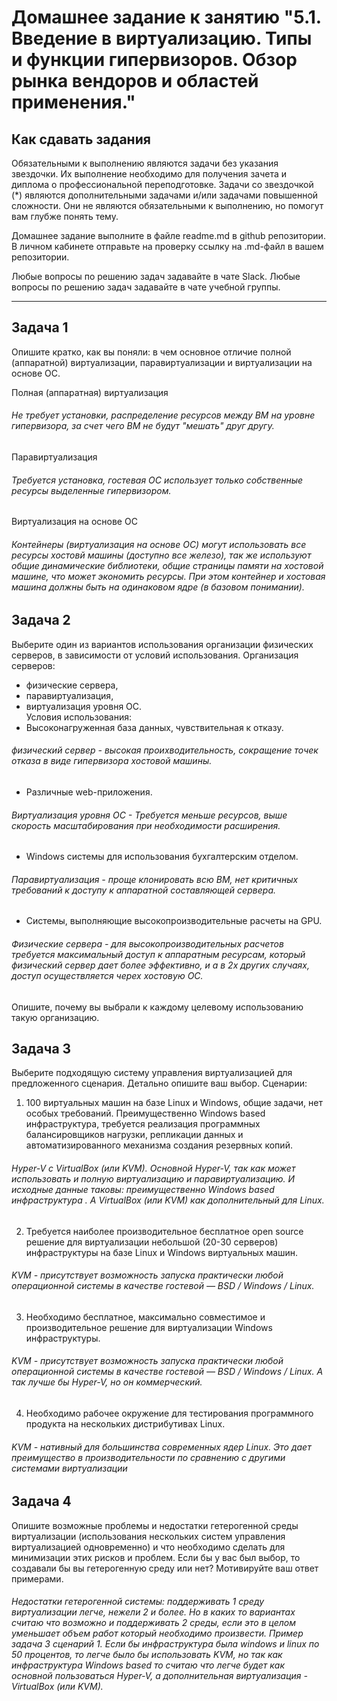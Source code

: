 
# Домашнее задание к занятию "5.1. Введение в виртуализацию. Типы и функции гипервизоров. Обзор рынка вендоров и областей применения."
## Как сдавать задания
Обязательными к выполнению являются задачи без указания звездочки. Их выполнение необходимо для получения зачета и диплома о профессиональной переподготовке.
Задачи со звездочкой (*) являются дополнительными задачами и/или задачами повышенной сложности. Они не являются обязательными к выполнению, но помогут вам глубже понять тему.

Домашнее задание выполните в файле readme.md в github репозитории. В личном кабинете отправьте на проверку ссылку на .md-файл в вашем репозитории.

Любые вопросы по решению задач задавайте в чате Slack.
Любые вопросы по решению задач задавайте в чате учебной группы.

---

## Задача 1
Опишите кратко, как вы поняли: в чем основное отличие полной (аппаратной) виртуализации, паравиртуализации и виртуализации на основе ОС.

Полная (аппаратная) виртуализация
###### Не требует установки, распределение ресурсов между ВМ на уровне гипервизора, за счет чего ВМ не будут "мешать" друг другу. 
Паравиртуализация
###### Требуется установка, гостевая ОС использует только собственные ресурсы выделенные гипервизором.
Виртуализация на основе ОС
###### Контейнеры (виртуализация на основе ОС) могут использовать все ресурсы хостовй машины (доступно все железо), так же используют общие динамические библиотеки, общие страницы  памяти на хостовой машине, что может экономить ресурсы. При этом контейнер и хостовая машина должны быть на одинаковом ядре (в базовом понимании).


## Задача 2
Выберите один из вариантов использования организации физических серверов, в зависимости от условий использования.
Организация серверов:
- физические сервера,
- паравиртуализация,
- виртуализация уровня ОС.  
Условия использования:
- Высоконагруженная база данных, чувствительная к отказу.
###### физический сервер - высокая проихводительность, сокращение точек отказа в виде гипервизора хостовой машины.
- Различные web-приложения.
###### Виртуализация уровня ОС - Требуется меньше ресурсов, выше скорость масштабирования при необходимости расширения.
- Windows системы для использования бухгалтерским отделом.
###### Паравиртуализация - проще клонировать всю ВМ, нет критичных требований к доступу к аппаратной составляющей сервера.
- Системы, выполняющие высокопроизводительные расчеты на GPU.
###### Физические сервера - для высокопроизводительных расчетов требуется максимальный доступ к аппаратным ресурсам, который физический сервер дает более эффективно, и а в 2х других случаях, доступ осуществляется черех хостовую ОС.
Опишите, почему вы выбрали к каждому целевому использованию такую организацию.
## Задача 3
Выберите подходящую систему управления виртуализацией для предложенного сценария. Детально опишите ваш выбор.
Сценарии:
1. 100 виртуальных машин на базе Linux и Windows, общие задачи, нет особых требований. Преимущественно Windows based инфраструктура, требуется реализация программных балансировщиков нагрузки, репликации данных и автоматизированного механизма создания резервных копий.
###### Hyper-V c VirtualBox (или KVM). Основной Hyper-V, так как может использовать и полную виртуализацию и паравиртуализацию. И исходные данные таковы: преимущественно Windows based инфраструктура . А VirtualBox (или KVM) как дополнительный для Linux. 
2. Требуется наиболее производительное бесплатное open source решение для виртуализации небольшой (20-30 серверов) инфраструктуры на базе Linux и Windows виртуальных машин.
###### KVM - присутствует возможность запуска практически любой операционной системы в качестве гостевой  —  BSD / Windows / Linux.
3. Необходимо бесплатное, максимально совместимое и производительное решение для виртуализации Windows инфраструктуры.
###### KVM - присутствует возможность запуска практически любой операционной системы в качестве гостевой  —  BSD / Windows / Linux. А так лучше бы Hyper-V, но он коммерческий. 
4. Необходимо рабочее окружение для тестирования программного продукта на нескольких дистрибутивах Linux.
###### KVM - нативный для большинства современных ядер Linux. Это дает преимущество в производительности по сравнению с другими системами виртуализации
## Задача 4
Опишите возможные проблемы и недостатки гетерогенной среды виртуализации (использования нескольких систем управления виртуализацией одновременно) и что необходимо сделать для минимизации этих рисков и проблем. Если бы у вас был выбор, то создавали бы вы гетерогенную среду или нет? Мотивируйте ваш ответ примерами.
###### Недостатки гетерогенной системы: поддерживать 1 среду виртуализации легче, нежели 2 и более. Но в каких то вариантах считаю что возможно и поддерживать 2 среды, если это в целом уменьшает объем работ который необходимо произвести. Пример задача 3 сценарий 1. Если бы инфраструктура была windows и linux по 50 процентов, то легче было бы использовать KVM, но так как инфраструктура Windows based то считаю что легче будет как основной пользоваться Hyper-V, а дополнительная виртуализация - VirtualBox (или KVM).  